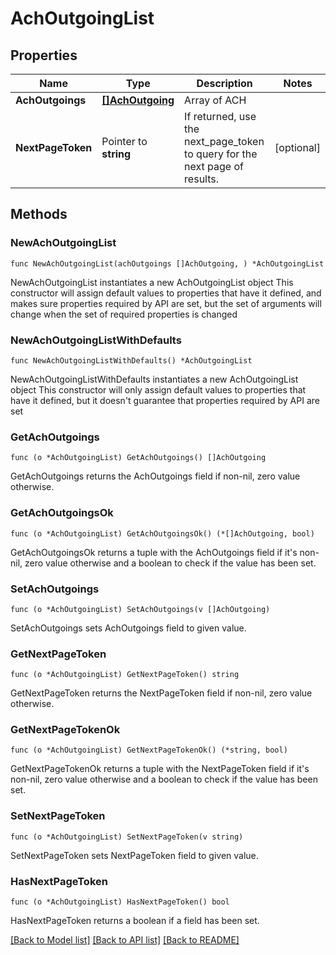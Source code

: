 # AchOutgoingList

## Properties

Name | Type | Description | Notes
------------ | ------------- | ------------- | -------------
**AchOutgoings** | [**[]AchOutgoing**](AchOutgoing.md) | Array of ACH | 
**NextPageToken** | Pointer to **string** | If returned, use the next_page_token to query for the next page of results. | [optional] 

## Methods

### NewAchOutgoingList

`func NewAchOutgoingList(achOutgoings []AchOutgoing, ) *AchOutgoingList`

NewAchOutgoingList instantiates a new AchOutgoingList object
This constructor will assign default values to properties that have it defined,
and makes sure properties required by API are set, but the set of arguments
will change when the set of required properties is changed

### NewAchOutgoingListWithDefaults

`func NewAchOutgoingListWithDefaults() *AchOutgoingList`

NewAchOutgoingListWithDefaults instantiates a new AchOutgoingList object
This constructor will only assign default values to properties that have it defined,
but it doesn't guarantee that properties required by API are set

### GetAchOutgoings

`func (o *AchOutgoingList) GetAchOutgoings() []AchOutgoing`

GetAchOutgoings returns the AchOutgoings field if non-nil, zero value otherwise.

### GetAchOutgoingsOk

`func (o *AchOutgoingList) GetAchOutgoingsOk() (*[]AchOutgoing, bool)`

GetAchOutgoingsOk returns a tuple with the AchOutgoings field if it's non-nil, zero value otherwise
and a boolean to check if the value has been set.

### SetAchOutgoings

`func (o *AchOutgoingList) SetAchOutgoings(v []AchOutgoing)`

SetAchOutgoings sets AchOutgoings field to given value.


### GetNextPageToken

`func (o *AchOutgoingList) GetNextPageToken() string`

GetNextPageToken returns the NextPageToken field if non-nil, zero value otherwise.

### GetNextPageTokenOk

`func (o *AchOutgoingList) GetNextPageTokenOk() (*string, bool)`

GetNextPageTokenOk returns a tuple with the NextPageToken field if it's non-nil, zero value otherwise
and a boolean to check if the value has been set.

### SetNextPageToken

`func (o *AchOutgoingList) SetNextPageToken(v string)`

SetNextPageToken sets NextPageToken field to given value.

### HasNextPageToken

`func (o *AchOutgoingList) HasNextPageToken() bool`

HasNextPageToken returns a boolean if a field has been set.


[[Back to Model list]](../README.md#documentation-for-models) [[Back to API list]](../README.md#documentation-for-api-endpoints) [[Back to README]](../README.md)


